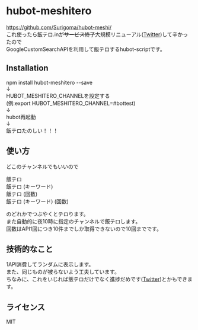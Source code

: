 # hubot-meshitero
https://github.com/Surigoma/hubot-meshi/  
これ使ったら飯テロ.inが~~サービス終了~~大規模リニューアル([Twitter](https://twitter.com/masawada/status/700269827139592192))して辛かったので  
GoogleCustomSearchAPIを利用して飯テロするhubot-scriptです。  

## Installation
npm install hubot-meshitero --save  
↓  
HUBOT_MESHITERO_CHANNELを設定する  
(例:export HUBOT_MESHITERO_CHANNEL=#bottest)  
↓  
hubot再起動  
↓  
飯テロたのしい！！！  

## 使い方
どこのチャンネルでもいいので  

飯テロ  
飯テロ (キーワード)  
飯テロ (回数)  
飯テロ (キーワード) (回数)  

のどれかでつぶやくとテロります。  
また自動的に夜10時に指定のチャンネルで飯テロします。  
回数はAPI1回につき10件までしか取得できないので10回までです。

## 技術的なこと
1API消費してランダムに表示します。  
また、同じものが被らないよう工夫しています。  
ちなみに、これをいじれば飯テロだけでなく進捗だめです([Twitter](https://twitter.com/surigomaxxxxxxx/status/701069692107030528))とかもできます。  


## ライセンス
MIT
